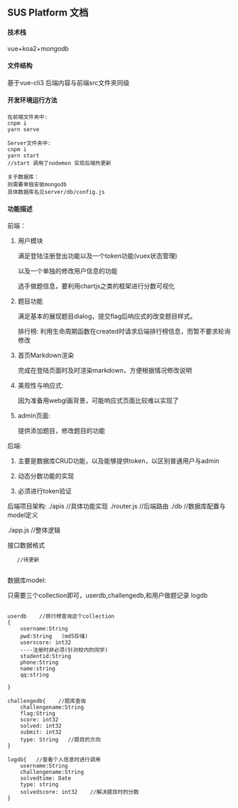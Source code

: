 ## SUS Platform 文档

#### 技术栈

vue+koa2+mongodb



#### 文件结构

基于vue-cli3 后端内容与前端src文件夹同级



#### 开发环境运行方法

```
在前端文件夹中:
cnpm i
yarn serve

Server文件夹中:
cnpm i
yarn start      
//start 调用了nodemon 实现后端热更新

关于数据库：
则需要单独安装mongodb
具体数据库名见server/db/config.js
```



#### 功能描述

前端：

1. 用户模块

   满足登陆注册登出功能以及一个token功能(vuex状态管理)

   以及一个单独的修改用户信息的功能

   选手做题信息，要利用chartjs之类的框架进行分数可视化

2. 题目功能

   满足基本的展现题目dialog，提交flag后响应式的改变题目样式。

   排行榜: 利用生命周期函数在created时请求后端排行榜信息，而暂不要求轮询修改

3. 首页Markdown渲染

   完成在登陆页面时及时渲染markdown，方便根据情况修改说明

4. 美观性与响应式:

   因为准备用webgl画背景，可能响应式页面比较难以实现了

5. admin页面:
   

   提供添加题目，修改题目的功能



后端:

1. 主要是数据库CRUD功能，以及能够提供token，以区别普通用户与admin

2. 动态分数功能的实现

3. 必须进行token验证

后端项目架构:
./apis    //具体功能实现
./router.js   //后端路由
./db     //数据库配置与model定义

./app.js   //整体逻辑



接口数据格式
``` 
   //待更新
    
```

数据库model:

只需要三个collection即可，userdb,challengedb,和用户做题记录 logdb

```

userdb    //排行榜查询这个collection
{
    username:String
    pwd:String   (md5存储)     
    userscore: int32
    ----注册时非必须(针对校内的同学)
    studentid:String
    phone:String
    name:string
    qq:string
    
}

challengedb{    //题库查询
    challengename:String
    flag:String
    score: int32
    solved: int32
    submit: int32    
    type: String   //题目的方向
}

logdb{   //查看个人信息时进行调用
    username:String
    challengename:String
    solvedtime: Date
    type: string
    solvedscore: int32    //解决题目时的分数    
}

```










